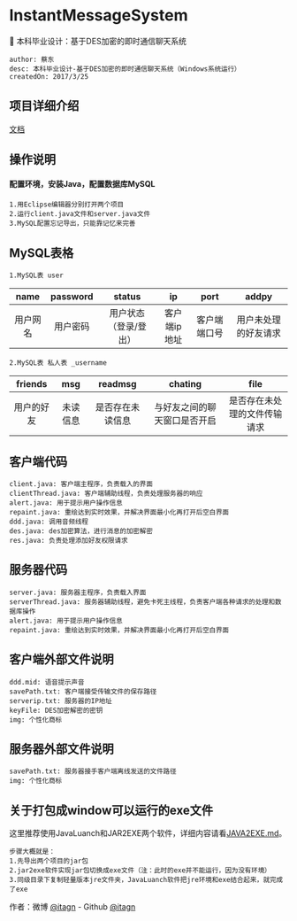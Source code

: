 # InstantMessageSystem
:whale: 本科毕业设计：基于DES加密的即时通信聊天系统

    author: 蔡东
    desc: 本科毕业设计-基于DES加密的即时通信聊天系统（Windows系统运行）
    createdOn: 2017/3/25

## 项目详细介绍

[文档](https://itagn.github.io/blog/#docs/InstantMessageSystem)

## 操作说明 
#### 配置环境，安装Java，配置数据库MySQL
    
    1.用Eclipse编辑器分别打开两个项目
    2.运行client.java文件和server.java文件
    3.MySQL配置忘记导出，只能靠记忆来完善

## MySQL表格

    1.MySQL表 user

|name  |password|status|ip  |port  |addpy |
|:----:|:----:|:----:|:----:|:----:|:----:|
|用户网名|用户密码|用户状态（登录/登出）|客户端ip地址|客户端端口号|用户未处理的好友请求|


    2.MySQL表 私人表 _username

|friends|msg  |readmsg|chating|file|
|:----:|:----:|:----:|:----:|:----:|
|用户的好友|未读信息|是否存在未读信息|与好友之间的聊天窗口是否开启|是否存在未处理的文件传输请求|

## 客户端代码

    client.java: 客户端主程序，负责载入的界面
    clientThread.java: 客户端辅助线程，负责处理服务器的响应
    alert.java: 用于提示用户操作信息
    repaint.java: 重绘达到实时效果，并解决界面最小化再打开后空白界面
    ddd.java: 调用音频线程
    des.java: des加密算法，进行消息的加密解密
    res.java: 负责处理添加好友权限请求

## 服务器代码

    server.java: 服务器主程序，负责载入界面
    serverThread.java: 服务器辅助线程，避免卡死主线程，负责客户端各种请求的处理和数据库操作
    alert.java: 用于提示用户操作信息
    repaint.java: 重绘达到实时效果，并解决界面最小化再打开后空白界面

## 客户端外部文件说明

    ddd.mid: 语音提示声音
    savePath.txt: 客户端接受传输文件的保存路径
    serverip.txt: 服务器的IP地址
    keyFile: DES加密解密的密钥
    img: 个性化商标
    
## 服务器外部文件说明

    savePath.txt: 服务器接手客户端离线发送的文件路径
    img: 个性化商标

## 关于打包成window可以运行的exe文件
这里推荐使用JavaLuanch和JAR2EXE两个软件，详细内容请看[JAVA2EXE.md](./JAVA2EXE.md)。

    步骤大概就是：
    1.先导出两个项目的jar包
    2.jar2exe软件实现jar包切换成exe文件（注：此时的exe并不能运行，因为没有环境）
    3.同级目录下复制轻量版本jre文件夹，JavaLuanch软件把jre环境和exe结合起来，就完成了exe
    
作者：微博 [@itagn][1] - Github [@itagn][2] 

[1]: https://weibo.com/p/1005053782707172
[2]: https://github.com/itagn
